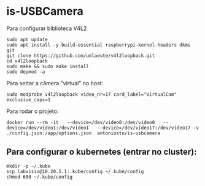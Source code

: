 # is-USBCamera

Para configurar biblioteca V4L2

```
sudo apt update
sudo apt install -y build-essential raspberrypi-kernel-headers dkms git
git clone https://github.com/umlaeute/v4l2loopback.git
cd v4l2loopback
sudo make && sudo make install
sudo depmod -a
```

Para settar a câmera "virtual" no host:
```
sudo modprobe v4l2loopback video_nr=17 card_label="VirtualCam" exclusive_caps=1
```

Para rodar o projeto:
```
docker run --rm -it   --device=/dev/video0:/dev/video0   --device=/dev/video1:/dev/video1   --device=/dev/video17:/dev/video17 -v ./config.json:/app/options.json  antoniosto/is-usbcamera
```


## Para configurar o kubernetes (entrar no cluster):

```
mkdir -p ~/.kube
scp labvisio@10.20.5.1:.kube/config ~/.kube/config
chmod 600 ~/.kube/config
```
